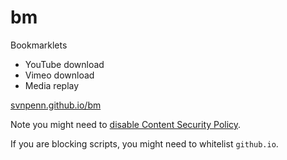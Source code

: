 bm
==

Bookmarklets

* YouTube download
* Vimeo download
* Media replay

[svnpenn.github.io/bm][1]

Note you might need to [disable Content Security Policy][2].

If you are blocking scripts, you might need to whitelist `github.io`.

[1]:
http://svnpenn.github.io/bm
[2]:
http://stackoverflow.com/q/27323631/override-content-security-policy-wh#27324485
